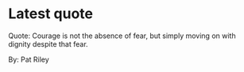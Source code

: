 # Latest quote 

Quote: Courage is not the absence of fear, but simply moving on with dignity despite that fear. 

By: Pat Riley